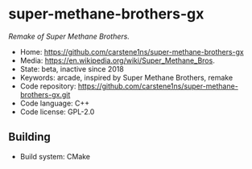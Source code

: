 # super-methane-brothers-gx

_Remake of Super Methane Brothers._

- Home: https://github.com/carstene1ns/super-methane-brothers-gx
- Media: https://en.wikipedia.org/wiki/Super_Methane_Bros.
- State: beta, inactive since 2018
- Keywords: arcade, inspired by Super Methane Brothers, remake
- Code repository: https://github.com/carstene1ns/super-methane-brothers-gx.git
- Code language: C++
- Code license: GPL-2.0

## Building

- Build system: CMake
